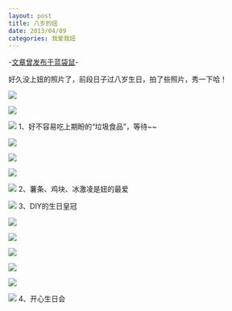 ```yaml
---
layout: post
title: 八岁的妞
date: 2013/04/09
categories: 我爱我妞
---
```


-[文章曾发布于蓝袋鼠](http://landaishu.hi2net.com/home/blog_read.asp?id=4175&blogid=105594)-


 好久没上妞的照片了，前段日子过八岁生日，拍了些照片，秀一下哈！ 

![](/heiniuniu_uploads/upload20131/2013493250801.jpg)

![](/heiniuniu_uploads/upload20131/2013493266953.jpg)

![](/heiniuniu_uploads/upload20131/2013493411557.jpg)
1、好不容易吃上期盼的“垃圾食品”，等待~~

![](/heiniuniu_uploads/upload20131/20134933446494.jpg)

![](/heiniuniu_uploads/upload20131/20134933534450.jpg)

![](/heiniuniu_uploads/upload20131/20134933624604.jpg)

![](/heiniuniu_uploads/upload20131/20134933747206.jpg)
2、薯条、鸡块、冰激凌是妞的最爱

![](/heiniuniu_uploads/upload20131/20134934458856.jpg)
3、DIY的生日皇冠

![](/heiniuniu_uploads/upload20131/20134934646879.jpg)

![](/heiniuniu_uploads/upload20131/20134934937727.jpg)

![](/heiniuniu_uploads/upload20131/20134935031303.jpg)

![](/heiniuniu_uploads/upload20131/20134935246340.jpg)

![](/heiniuniu_uploads/upload20131/20134935427690.jpg)

![](/heiniuniu_uploads/upload20131/20134935739515.jpg)
4、开心生日会
